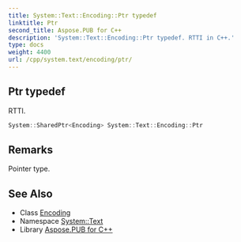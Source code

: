 ```yaml
---
title: System::Text::Encoding::Ptr typedef
linktitle: Ptr
second_title: Aspose.PUB for C++
description: 'System::Text::Encoding::Ptr typedef. RTTI in C++.'
type: docs
weight: 4400
url: /cpp/system.text/encoding/ptr/
---
```

## Ptr typedef


RTTI.

```cpp
System::SharedPtr<Encoding> System::Text::Encoding::Ptr
```

## Remarks


Pointer type. 
## See Also

* Class [Encoding](../)
* Namespace [System::Text](../../)
* Library [Aspose.PUB for C++](../../../)
